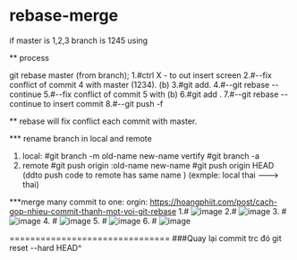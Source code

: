 # rebase-merge
if master is 1,2,3
branch is 1245
using

** process

git rebase master (from branch);
1.#ctrl X - to out insert screen
2.#--fix conflict of commit 4 with master (1234). (b)
3.#git add.
4.#--git rebase -- continue
5.#--fix conflict of commit 5 with (b)
6.#git add .
7.#--git rebase --continue to insert commit
8.#--git push -f

** rebase will fix conflict each commit with master.

*** rename branch in local and remote
1. local:
#git branch -m old-name new-name
vertify 
#git branch -a 
2. remote
#git push origin :old-name new-name
#git push origin HEAD (ddto push code to remote has same name ) (exmple: local thai ---> thai)

***merge many commit to one: orgin: https://hoangphiit.com/post/cach-gop-nhieu-commit-thanh-mot-voi-git-rebase
1.#
![image](https://user-images.githubusercontent.com/72178224/190999109-3d7ebb4d-dea7-4e46-acf0-a2fa063e5015.png)
2.#
![image](https://user-images.githubusercontent.com/72178224/190998227-1a19cff5-1466-4446-8c4c-e004e4a54252.png)
3. #
![image](https://user-images.githubusercontent.com/72178224/190998334-62ce9121-25c3-46c5-af4c-68a116efac55.png)
4. #
![image](https://user-images.githubusercontent.com/72178224/190998663-355e2b97-23c3-4ee1-8e71-a25722bab593.png)
5. #
![image](https://user-images.githubusercontent.com/72178224/190998574-efa5a8e3-7443-4b40-bee6-b811ba7f113e.png)
6. #
![image](https://user-images.githubusercontent.com/72178224/190998815-152ba40b-41f2-4b37-a3d8-226464f26adf.png)

===============================
###Quay lại commit trc đó
git reset --hard HEAD^
